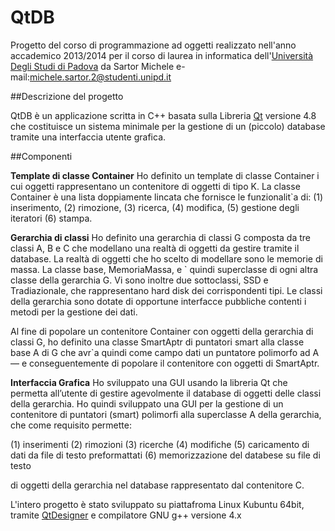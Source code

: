 # QtDB

Progetto del corso di programmazione ad oggetti  realizzato nell'anno accademico 2013/2014 per il corso di laurea in informatica dell'[Università Degli Studi di Padova](http://www.unipd.it) da Sartor Michele e-mail:michele.sartor.2@studenti.unipd.it

##Descrizione del progetto

QtDB è un applicazione scritta in C++ basata sulla Libreria [Qt](http://www.qt.io/) versione 4.8 che costituisce un sistema minimale per la gestione di un (piccolo) database tramite una interfaccia utente grafica.

##Componenti

**Template di classe Container<K>**
Ho definito un template di classe Container<K> i cui oggetti rappresentano un contenitore di oggetti di tipo K. La classe Container<K> è una lista doppiamente lincata che fornisce le funzionalit`a di: 
(1) inserimento, 
(2) rimozione, 
(3) ricerca,
(4) modifica,
(5) gestione degli iteratori
(6) stampa.

**Gerarchia di classi**
Ho definito una gerarchia di classi G composta da tre classi A, B e C che modellano una realtà di oggetti da gestire tramite il database. La realtà di oggetti che ho scelto di modellare sono le memorie di massa. 
La classe base, MemoriaMassa,  e ` quindi superclasse di ogni altra classe della gerarchia G. Vi sono inoltre due sottoclassi, SSD e Tradiazionale, che rappresentano hard disk dei corrispondenti tipi. 
Le classi della gerarchia sono dotate di opportune interfacce pubbliche contenti i metodi per la gestione dei dati.

Al fine di popolare un contenitore Container<K> con oggetti della gerarchia di classi G, ho definito una classe SmartAptr di puntatori smart alla classe base A di G che avr`a quindi come campo dati un
puntatore polimorfo ad A — e conseguentemente di popolare il contenitore con oggetti di SmartAptr.

**Interfaccia Grafica**
Ho sviluppato una GUI usando la libreria Qt che permetta all’utente di gestire agevolmente il database di oggetti delle classi della gerarchia. Ho quindi sviluppato una GUI per la gestione di un contenitore di puntatori (smart) polimorfi alla superclasse A della gerarchia, che come requisito permette:

(1) inserimenti
(2) rimozioni
(3) ricerche
(4) modifiche
(5) caricamento di dati da file di testo preformattati
(6) memorizzazione del databese su file di testo

di oggetti della gerarchia nel database rappresentato dal contenitore C.

L'intero progetto è stato sviluppato su piattafroma Linux Kubuntu 64bit, tramite [QtDesigner](https://www.qt.io/download/) e compilatore  GNU g++ versione 4.x
